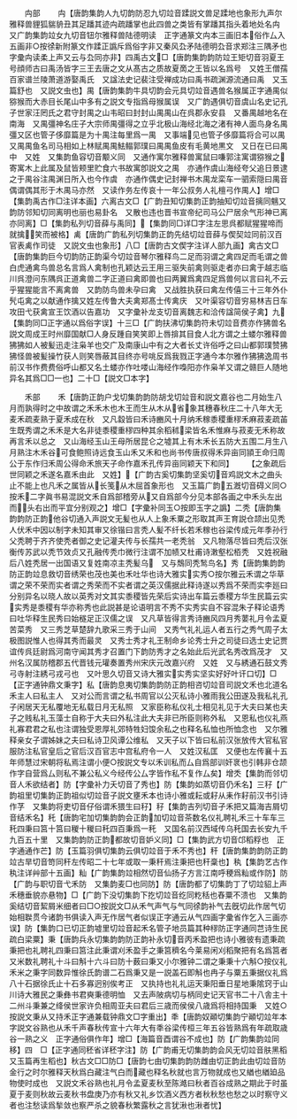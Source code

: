 <!-- { "loadSidebar": true } -->

　　禸部
　　禸【唐韵集韵人九切韵防忍九切竝音蹂説文兽足蹂地也象形九声尔雅释兽貍狐貒貈丑其足蹯其迹禸疏蹯掌也此四兽之类皆有掌蹯其指头着地处名禸　又广韵集韵竝女九切音钮尔雅释兽陆德明读　正字通篆文禸本三画旧本俗作厶入五画非○按徐新附篆文作蹂正譌斥爲俗字非又秦风厹矛陆德明厹音求郑注三隅矛也字彚禸读柔上声又云与厹同亦非】四禹古文□【唐韵集韵韵防竝王矩切音羽夏王号顔师古曰禹汤皆字三王去唐之文从髙古之质故夏啇之王皆以名爲号　又姓王僧孺百家谱兰陵萧道游娶禹氏　又諡法史记裴注受禅成功曰禹书疏渊源流通曰禹　又玉篇舒也　又説文虫也】禺【唐韵集韵牛具切韵会元具切竝音遇兽名猴属正字通禺似猕猴而大赤目长尾山中多有之説文专指爲母猴属误　又广韵遇俱切音虞山名史记孔子世家汪罔氏之君守封禺之山韦昭曰封封山禺禺山在呉郡永安县　又番禺越地名在南海　又禺彊神名庄子大宗师禺彊得之立乎北极山海经北海之渚有神人面鸟身名禺彊又区也管子侈靡篇是为十禺注每里爲一禺　又事端见也管子侈靡篇将合可以禺　又禺禺鱼名司马相如上林赋禺禺魼鳎郭璞曰禺禺鱼皮有毛黄地黒文　又日在已曰禺中　又姓　又集韵鱼容切音颙义同　又通作寓尔雅释兽寓鼠曰嗛郭注寓谓猕猴之寄寓木上此属及鼠皆颊里贮食六书故寓卽説文之禺　亦通作虞山海经夸父追日景逮之于禺谷注禺渊日所入也今作虞　亦通作偶史记封禅书木禺龙栾车一驷索隠曰禺音偶谓偶其形于木禺马亦然　又读作务左传哀十一年公叔务人礼檀弓作禺人】增□【集韵禹古作□注详本画】六离古文□【广韵丑知切集韵正韵抽知切竝音摛同魑又韵防邻知切同离明也丽也易卦名　又散也违也晋书宣帝纪司马公尸居余气形神已离亦同离】□【集韵私列切音薛与禹同】【集韵同□详□字注左思呉都赋猩猩啼而就擒笑而被格】禼【唐韵广韵私列切集韵正韵先结切竝音薛与偰契竝同前汉百官表禼作司徒　又説文虫也象形】八□【唐韵古文偰字注详人部九画】禽古文□【唐韵集韵巨今切韵防正韵渠今切竝音琴尔雅释鸟二足而羽谓之禽四足而毛谓之兽白虎通禽鸟兽总名言爲人禽制也孔颖达云王用三驱失前禽则驱走者亦曰禽于越志临川呉澄问东隅呉正道禽兽二字正道曰禽即兽也曰两翼爲禽四足爲兽何以言曰礼不云乎猩猩能言不离禽兽　又韵防鸟兽未孕曰禽　又战胜执获曰禽左传僖三十三年外仆髠屯禽之以献通作擒又姓左传鲁大夫禽郑髙士传禽庆　又叶渠容切音穷易林吉日车攻田弋获禽宣王饮酒以告嘉功　又字彚补龙支切音离魏志和洽传諡简侯子禽】九【集韵同□正字通以爲俗字误】十三□【广韵扶沸切集韵符未切竝音费亦作狒兽名説文周成王时州靡国献□人身反踵自笑笑即上唇揜其目食人北方谓之土蝼尔雅释兽狒狒如人被髪迅走注枭羊也交广及南康山中有之大者长丈许俗呼之曰山都郭璞赞狒狒怪兽被髪操竹获人则笑唇蔽其目终亦号咷反爲我戮正字通今本尔雅作狒狒逸周书前汉书作费费俗呼山都又名土蝼亦作吐喽山海经作嘄阳亦作枭羊又谓之赣巨人随地异名其爲□□一也】二十□【説文□本字】

　　禾部
　　禾【唐韵正韵户戈切集韵韵防胡戈切竝音和説文嘉谷也二月始生八月而孰得时之中故谓之禾禾木也木王而生从木从省象其穗春秋庄二十八年大无麦禾疏麦熟于夏禾成在秋　又凡縠皆曰禾诗豳风十月纳禾稼黍稷重穋禾麻菽麦疏苖生既秀谓之禾禾是大名非徒黍稷重穋四种其余稻秫梁皆名禾惟麻与菽麦无禾称故再言禾以总之　又山海经玉山王母所居昆仑之墟其上有木禾长五防大五围二月生八月熟注木禾谷可食鲍照诗远食玉山禾又禾和也尚书传唐叔得禾异亩同頴王命归周公于东作归禾周公得命禾旅天子命作嘉禾孔传异亩同颖天下和同】
　　【之象疏后世同颖之禾遂名嘉禾由此　又姓】【广韵古奚切集韵坚奚切音鸡説文木之曲头止不能上也凡禾之属皆从长笺从木屈首象形也　又玉篇广韵五漑切音碍义同○按禾二字眞书易混説文禾自爲部稽旁从又自爲部今分见本部各画之中禾头左出而头右出而平宜分别观之】增□【字彚补同玉○按即玉字之譌】二秃【唐韵集韵韵防正韵他谷切通入声説文无髪也从人上象禾粟之形取其声王育説仓颉出见秃人伏禾中因以制字未知其审又徐锴曰言秃人髪不纤长若禾稼也谷梁传成元年季孙行父秃聘于齐齐使秃者御之史记灌夫传与长孺共一老秃翁　又凡物落尽皆曰秃后汉张衡传苏武以秃节效贞又孔融传秃巾微行注谓不加帻又杜甫诗潄壑松栢秃　又姓祝融后八姓秃居一出国语又复姓南凉主秃髪乌　又与鵚同秃鹙鸟名】秀【唐韵集韵韵防正韵竝息救切音绣荣也茂也美也禾吐华也诗大雅实实秀○按尔雅云禾谓之华草谓之荣不荣而实者谓之秀荣而不实者谓之英汉儒据此释诗遂以秀爲不荣而实李廵曰分别异名以晓人故以英秀对文其实黍稷皆先荣后实诗出车篇云黍稷方华生民篇云实实秀是黍稷有华亦称秀也此説甚是论语明言不秀不实秀实自不容混朱子释论语秀曰吐华释生民秀曰始穟足正汉儒之误　又凡草皆得言秀诗豳风四月秀葽礼月令孟夏苦菜秀　又三秀芝草楚辞九歌采三秀于山间　又秀气礼礼运人者五行之秀气周子太极图説惟人也得其秀而最灵　又秀士秀才礼王制命乡论秀士升之司徒曰选士史记贾谊传呉廷尉爲河南守闻其秀才召置门下韵防秀才之名始此后光武名秀改爲茂才　又州名汉属防稽郡五代晋钱元瓘奏置秀州宋庆元改嘉兴府　又姓　又与綉通石鼓文秀弓寺射注綉弓戎弓也　又叶思久切音又诗大雅实实秀实坚实好好叶讦口切】□【正字通钟鼎文秉字】私【唐韵息夷切集韵韵防正韵相咨切竝音司説文禾也北道名禾主人曰私主人　又对公而言谓之私书周官以公灭私诗小雅雨我公田遂及我私礼孔子闲居天无私覆地无私载日月无私照　又家臣称私仪礼士相见礼见于大夫曰某也夫子之贱私礼玉藻士自称于大夫曰外私注此大夫非已所臣则称外私　又恩私也仪礼燕礼寡君君之私也注谓独受恩厚礼郊特牲妇馂余私之也释名私恤也所恤念也　又尔雅释亲女子谓姊妹之夫曰私诗卫风谭公维私　又天子以下皆曰私前汉张放传大官私官服防注私官皇后之官后汉百官志中宫私府令一人　又姓汉私匡　又便也左传襄十五年师慧过宋朝将私焉注谓小便○按説文专以禾训私而厶自爲部训奸衺也引韩非仓颉作字自营爲厶则私不兼公私义今经传公厶字皆作私不复作厶矣】增秂【集韵而邻切音人禾欲结者】防【字彚补力夭切音了秀也】防【集韵如蒸切音仍禾名】三秄【广韵祖里切集韵正韵祖似切竝音子説文壅禾本也诗小雅或耘或耔从耒作耔前汉书引诗作芓　又集韵将吏切音仔俗谓禾猥生曰秄】秄【集韵吉列切音孑禾把又篇海吉屑切音结禾名】秅【唐韵宅加切集韵韵会正韵加切竝音茶数名仪礼聘礼禾三十车车三秅四秉曰筥十筥曰稯十稯曰秅四百秉爲一秅　又国名前汉西域传乌秅国去长安九千九百五十里　又集韵韵防正韵都故切音妒义同】□【集韵武方切音邙稻稃也　正字通通作芒】防【玉篇羽俱切集韵云俱切竝音于禾不秀也】秆【唐韵集韵韵防正韵竝古旱切音笴同秆左传昭二十七年或取一秉秆焉注秉把也秆稾也】秇【集韵艺古作秇注详艸部十五画】籼【广韵集韵竝相然切音仙扬子方言江南呼稉爲籼或作防】防【广韵与职切音弋禾防　又集韵麦□也同防】防【唐韵都了切集韵丁了切竝貂上声禾穗垂貌亦悬物】□【广韵下没切集韵下扢切竝音纥同籺秳也舂粟不溃也　又集韵奚结切音絜屑米细者曰□○按説文□从禾气声气与气同徐韵补气去旣切此作居气切始相聫贯今诸韵书俱读入声无作居气者似误正字通云从气四画字彚省作乞入三画亦误】防【集韵口已切正韵墟里切竝音起禾名管子地员篇其种穋防正字通同芑诗生民疏白梁粟】秉【唐韵兵永切集韵韵防正韵补永切音丙禾盈把也诗小雅彼有遗秉疏秉把也礼聘礼四秉曰筥注此秉谓刈禾盈手之秉筥穧名今莱易闲刈稻聚把有名爲筥者　又米数礼聘礼十斗曰斛十六斗曰防十薮曰秉又小尔雅钟二谓之秉秉十六斛○按仪礼禾米之秉字同数异惟徐氏韵谱二石爲秉又是一説盖石即斛也冉子与粟五秉据仪礼爲八十石据徐氏止十石多寡迥别俟考正　又执持也礼礼运天秉阳垂日星地秉隂窍于山川诗大雅民之秉彝书君奭秉德明恤　又去声陂病切与柄同史记天官书二十八舎主十二州斗秉兼之绛侯世家许负相周亚夫曰君后三歳而侯侯八歳爲将相持国秉　又姓○按説文秉从又持禾正字通兼载钟鼎文□字重出】秊【唐韵奴顚切集韵宁顚切竝年本字説文谷熟也从禾千声春秋传宣十六年大有秊谷梁传桓三年五谷皆熟爲有年疏取歳谷一熟之义　正字通俗俱作年】增□【海篇音酉谓谷不成也】防【广韵集韵竝同移】四　□【正字通同秠省详秠字注】防【广韵甫无切集韵韵会风无切竝音肤黑稻　又玉篇再生稻也】秋古文□□防□【唐韵七由切集韵韵防雌由切正韵此由切竝音防金行之时尔雅释天秋爲白藏注气白而藏也释名秋就也言万物就成也又緧也緧廹品物使时成也　又説文禾谷熟也礼月令孟夏麦秋至陈澔曰秋者百谷成熟之期此于时虽夏于麦则秋故云麦秋书盘庚乃亦有秋又礼乡饮酒义西方者秋秋愁也愁之以时察守义者也注愁读爲揫敛也察严杀之貌春秋繁露秋之言犹湫也湫者忧】
